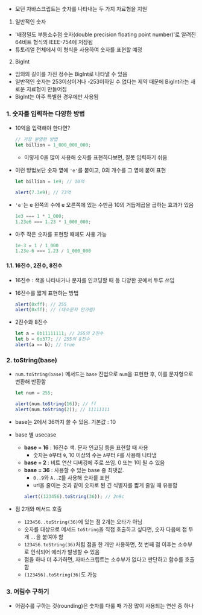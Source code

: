 - 모던 자바스크립트는 숫자를 나타내는 두 가지 자료형을 지원

1. 일반적인 숫자

- '배정밀도 부동소수점 숫자(double precision floating point number)'로 알려진 64비트 형식의 IEEE-754에 저장됨
- 튜토리얼 전체에서 이 형식을 사용하여 숫자를 표현할 예정

2. BigInt

- 임의의 길이를 가진 정수는 BigInt로 나타낼 수 있음
- 일반적인 숫자는 253이상이거나 -253이하일 수 없다는 제약 때문에 BigInt라는 새로운 자료형이 만들어짐
- BigInt는 아주 특별한 경우에만 사용됨

### 1. 숫자를 입력하는 다양한 방법

- 10억을 입력해야 한다면?
  ```javascript
  // 가장 분명한 방법
  let billion = 1_000_000_000;
  ```
  - 이렇게 0을 많이 사용해 숫자를 표현하다보면, 잘못 입력하기 쉬움
- 이런 방법보단 숫자 옆에 `'e'`를 붙이고, 0의 개수를 그 옆에 붙여 표현

  ```javascript
  let billion = 1e9; // 10억

  alert(7.3e9); // 73억
  ```

- `'e'`는 e 왼쪽의 수에 e 오른쪽에 있는 수만큼 10의 거듭제곱을 곱하는 효과가 있음

  ```javascript
  1e3 === 1 * 1_000;
  1.23e6 === 1.23 * 1_000_000;
  ```

- 아주 작은 숫자를 표현할 때에도 사용 가능
  ```javascript
  1e-3 = 1 / 1_000
  1.23e-6 === 1.23 / 1_000_000
  ```

#### 1.1. 16진수, 2진수, 8진수

- 16진수 : 색을 나타내거나 문자를 인코딩할 때 등 다양한 곳에서 두루 쓰임
- 16진수를 짧게 표현하는 방법

  ```javascript
  alert(0xff); // 255
  alert(0xff); // (대소문자 안가림)
  ```

- 2진수와 8진수
  ```javascript
  let a = 0b11111111; // 255의 2진수
  let b = 0o377; // 255의 8진수
  alert(a == b); // true
  ```

### 2. toString(base)

- `num.toString(base)` 메서드는 `base` 진법으로 `num`을 표현한 후, 이를 문자형으로 변환해 반환함

  ```javascript
  let num = 255;

  alert(num.toString(16)); // ff
  alert(num.toString(2)); // 11111111
  ```

- base는 2에서 36까지 쓸 수 있음. 기본값 : 10
- base 별 usecase

  - **base = 16** : 16진수 색. 문자 인코딩 등을 표현할 때 사용
    - 숫자는 `0`부터 `9`, 10 이상의 수는 `A`부터 `F`를 사용해 나타냄
  - **base = 2** : 비트 연산 디버깅에 주로 쓰임. 0 또는 1이 될 수 있음
  - **base = 36** : 사용할 수 있는 base 중 최댓값.
    - `0..9`와 `A..Z`를 사용해 숫자를 표현
    - url을 줄이는 것과 같이 숫자로 된 긴 식별자를 짧게 줄일 때 유용함
    ```javascript
    alert((123456).toString(36)); // 2n9c
    ```

- 점 2개와 메서드 호출
  - `123456..toString(36)`에 있는 점 2개는 오타가 아님
  - 숫자를 대상으로 메서드 `toString`을 직접 호출하고 싶다면, 숫자 다음에 점 두 개 `..`을 붙여야 함
  - `123456.toString(36)`처럼 점을 한 개만 사용하면, 첫 번째 점 이후는 소수부로 인식되어 에러가 발생할 수 있음
  - 점을 하나 더 추가하면, 자바스크립트는 소수부가 없다고 판단하고 함수를 호출함
  - `(123456).toString(36)`도 가능

### 3. 어림수 구하기
- 어림수를 구하는 것(rounding)은 숫자를 다룰 때 가장 많이 사용되는 연산 중 하나